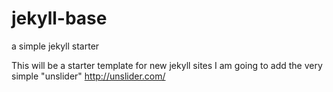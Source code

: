 jekyll-base
===========

a simple jekyll starter

This will be a starter template for new jekyll sites
I am going to add the very simple "unslider"
http://unslider.com/
